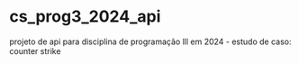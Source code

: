 # cs_prog3_2024_api
projeto de api para disciplina de programação lll em 2024 - estudo de caso: counter strike
